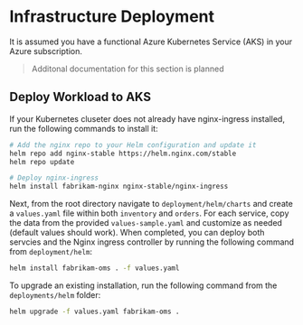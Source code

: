 # Infrastructure Deployment

It is assumed you have a functional Azure Kubernetes Service (AKS) in your Azure subscription.

> Additonal documentation for this section is planned

## Deploy Workload to AKS

If your Kubernetes cluseter does not already have nginx-ingress installed, run the following commands to install it:

```bash
# Add the nginx repo to your Helm configuration and update it
helm repo add nginx-stable https://helm.nginx.com/stable
helm repo update

# Deploy nginx-ingress
helm install fabrikam-nginx nginx-stable/nginx-ingress
```

Next, from the root directory navigate to `deployment/helm/charts` and create a `values.yaml` file within both `inventory` and `orders`. For each service, copy the data from the provided `values-sample.yaml` and customize as needed (default values should work). When completed, you can deploy both servcies and the Nginx ingress controller by running the following command from `deployment/helm`:

```bash
helm install fabrikam-oms . -f values.yaml
```

To upgrade an existing installation, run the following command from the `deployments/helm` folder:

```bash
helm upgrade -f values.yaml fabrikam-oms .
```
